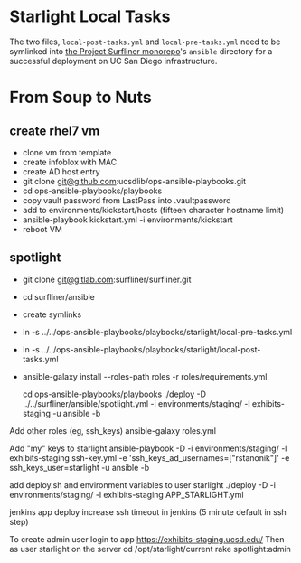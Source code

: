 # Starlight Local Tasks

The two files, `local-post-tasks.yml` and `local-pre-tasks.yml` need to be
symlinked into [the Project Surfliner monorepo][SL]'s `ansible` directory for
a successful deployment on UC San Diego infrastructure.

# From Soup to Nuts
## create rhel7 vm
- clone vm from template
- create infoblox with MAC
- create AD host entry
- git clone git@github.com:ucsdlib/ops-ansible-playbooks.git
- cd ops-ansible-playbooks/playbooks
- copy vault password from LastPass into .vaultpassword
- add to environments/kickstart/hosts (fifteen character hostname limit)
- ansible-playbook kickstart.yml -i environments/kickstart
- reboot VM

## spotlight
- git clone git@gitlab.com:surfliner/surfliner.git
- cd surfliner/ansible
- create symlinks
- ln -s ../../ops-ansible-playbooks/playbooks/starlight/local-pre-tasks.yml
- ln -s ../../ops-ansible-playbooks/playbooks/starlight/local-post-tasks.yml
- ansible-galaxy install --roles-path roles -r roles/requirements.yml

  cd ops-ansible-playbooks/playbooks
  ./deploy -D ../../surfliner/ansible/spotlight.yml  -i environments/staging/ -l exhibits-staging -u ansible -b

Add other roles (eg, ssh_keys)
  ansible-galaxy roles.yml

Add "my" keys to starlight
  ansible-playbook -D -i environments/staging/ -l exhibits-staging ssh-key.yml -e 'ssh_keys_ad_usernames=["rstanonik"]' -e ssh_keys_user=starlight -u ansible -b

add deploy.sh and environment variables to user starlight
  ./deploy -D -i environments/staging/ -l exhibits-staging APP_STARLIGHT.yml

jenkins app deploy
  increase ssh timeout in jenkins (5 minute default in ssh step)

To create admin user
login to app https://exhibits-staging.ucsd.edu/
Then as user starlight on the server
cd /opt/starlight/current
rake spotlight:admin

[SL]: https://gitlab.com/surfliner/surfliner 
